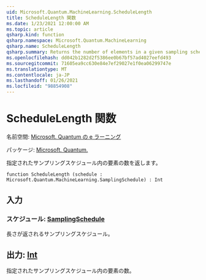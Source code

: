 ```yaml
---
uid: Microsoft.Quantum.MachineLearning.ScheduleLength
title: ScheduleLength 関数
ms.date: 1/23/2021 12:00:00 AM
ms.topic: article
qsharp.kind: function
qsharp.namespace: Microsoft.Quantum.MachineLearning
qsharp.name: ScheduleLength
qsharp.summary: Returns the number of elements in a given sampling schedule.
ms.openlocfilehash: dd042b1282d2f5386ee0b67bf57ad4027eefd493
ms.sourcegitcommit: 71605ea9cc630e84e7ef29027e1f0ea06299747e
ms.translationtype: MT
ms.contentlocale: ja-JP
ms.lasthandoff: 01/26/2021
ms.locfileid: "98854908"
---
```

# <a name="schedulelength-function"></a>ScheduleLength 関数

名前空間: [Microsoft. Quantum の e ラーニング](xref:Microsoft.Quantum.MachineLearning)

パッケージ: [Microsoft. Quantum.](https://nuget.org/packages/Microsoft.Quantum.MachineLearning)


指定されたサンプリングスケジュール内の要素の数を返します。

```qsharp
function ScheduleLength (schedule : Microsoft.Quantum.MachineLearning.SamplingSchedule) : Int
```


## <a name="input"></a>入力

### <a name="schedule--samplingschedule"></a>スケジュール: [SamplingSchedule](xref:Microsoft.Quantum.MachineLearning.SamplingSchedule)

長さが返されるサンプリングスケジュール。



## <a name="output--int"></a>出力: [Int](xref:microsoft.quantum.lang-ref.int)

指定されたサンプリングスケジュール内の要素の数。